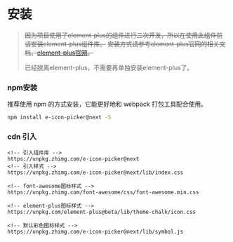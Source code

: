 # 安装

>~~因为项目使用了element-plus的组件进行二次开发，所以在使用此组件前请安装element-plus组件库。~~
>~~安装方式请参考element-plus官网的相关文档。[element-plus官网](https://element-plus.gitee.io/#/zh-CN)。~~
>
>已经脱离element-plus，不需要再单独安装element-plus了。

### npm安装

推荐使用 npm 的方式安装，它能更好地和 webpack 打包工具配合使用。

```bash
npm install e-icon-picker@next -S
```


### cdn 引入
```
<!-- 引入组件库 -->
https://unpkg.zhimg.com/e-icon-picker@next
<!-- 引入样式 -->
https://unpkg.zhimg.com/e-icon-picker@next/lib/index.css

<!-- font-awesome图标样式 -->
https://unpkg.zhimg.com/font-awesome/css/font-awesome.min.css

<!-- element-plus图标样式 -->
https://unpkg.com/element-plus@beta/lib/theme-chalk/icon.css

<!-- 默认彩色图标样式 -->
https://unpkg.zhimg.com/e-icon-picker@next/lib/symbol.js

```
